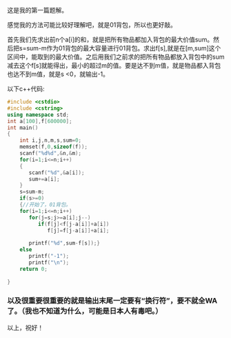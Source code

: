 这是我的第一篇题解。

感觉我的方法可能比较好理解吧，就是01背包，所以也更好敲。

首先我们先求出前n个a[i]的和，就是把所有物品都加入背包的最大价值sum。然后把s=sum-m作为01背包的最大容量进行01背包。求出f[s],就是在[m,sum]这个区间中，能取到的最大价值。之后用我们之前求的把所有物品都放入背包中的sum减去这个f[s]就能得出，最小的超过m的值。要是达不到m值，就是物品都入背包也达不到m值，就是s
 <0，就输出-1。

以下c++代码:

```cpp
#include <cstdio>
#include <cstring>
using namespace std;
int a[100],f[600000];
int main()
{
	int i,j,n,m,s,sum=0;
	memset(f,0,sizeof(f));
	scanf("%d%d",&n,&m);
	for(i=1;i<=n;i++)
	{
	   scanf("%d",&a[i]);
	   sum+=a[i];
    }
    s=sum-m;
	if(s>=0)
	{//开始了，01背包。
    for(i=1;i<=n;i++)
       for(j=s;j>=a[i];j--)
          if(f[j]<f[j-a[i]]+a[i])
             f[j]=f[j-a[i]]+a[i];
    
       printf("%d",sum-f[s]);}
    else
       printf("-1");
       printf("\n");
    return 0;
	
}
```

### 以及很重要很重要的就是输出末尾一定要有“换行符”，要不就全WA了。（我也不知道为什么，可能是日本人有毒吧。）

 以上，祝好！